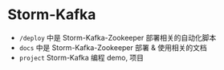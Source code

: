 # Storm-Kafka

* `/deploy` 中是 Storm-Kafka-Zookeeper 部署相关的自动化脚本
* `docs` 中是 Storm-Kafka-Zookeeper 部署 & 使用相关的文档
* `project` Storm-Kafka 编程 demo, 项目
